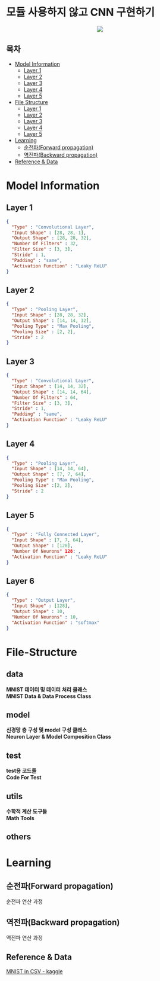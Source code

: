 # 모듈 사용하지 않고 CNN 구현하기

<div align="center">
<img src="https://img.shields.io/badge/Python-black?style=flat&logo=python&logoColor=#3776AB"/> 
</div>

## 목차
- [Model Information](#model-information)
  * [Layer 1](#layer-1)
  * [Layer 2](#layer-2)
  * [Layer 3](#layer-3)
  * [Layer 4](#layer-4)
  * [Layer 5](#layer-5)
- [File Structure](#File-Structure)
  * [Layer 1](#Layer-1)
  * [Layer 2](#Layer-2)
  * [Layer 3](#Layer-3)
  * [Layer 4](#Layer-4)
  * [Layer 5](#Layer-5)
- [Learning](#learning)
  * [순전파(Forward propagation)](#순전파forward-propagation)
  * [역전파(Backward propagation)](#역전파backward-propagation)
- [Reference & Data](#reference--data)



# Model Information

## Layer 1
~~~ JSON
{
  "Type" : "Convolutional Layer",
  "Input Shape" : [28, 28, 1],
  "Output Shape" : [28, 28, 32],
  "Number Of Filters" : 32,
  "Filter Size" : [3, 3],
  "Stride" : 1, 
  "Padding" : "same",
  "Activation Function" : "Leaky ReLU"
}
~~~
## Layer 2

~~~ JSON
{
  "Type" : "Pooling Layer",
  "Input Shape" : [28, 28, 32],
  "Output Shape" : [14, 14, 32],
  "Pooling Type" : "Max Pooling",
  "Pooling Size" : [2, 2],
  "Stride" : 2
}
~~~

## Layer 3

~~~ JSON
{
  "Type" : "Convolutional Layer",
  "Input Shape" : [14, 14, 32],
  "Output Shape" : [14, 14, 64],
  "Number Of Filters" : 64,
  "Filter Size" : [3, 3],
  "Stride" : 1, 
  "Padding" : "same",
  "Activation Function" : "Leaky ReLU"
}
~~~

## Layer 4

~~~ JSON
{
  "Type" : "Pooling Layer",
  "Input Shape" : [14, 14, 64],
  "Output Shape" : [7, 7, 64],
  "Pooling Type" : "Max Pooling",
  "Pooling Size" :[2, 2],
  "Stride" : 2
}
~~~

## Layer 5

~~~ JSON
{
  "Type" : "Fully Connected Layer",
  "Input Shape" : [7, 7, 64],
  "Output Shape" : [128],
  "Number Of Neurons" 128: , 
  "Activation Function" : "Leaky ReLU"
}
~~~

## Layer 6

~~~ JSON
{
  "Type" : "Output Layer",
  "Input Shape" : [128],
  "Output Shape" : 10,
  "Number Of Neurons" : 10, 
  "Activation Function" : "softmax"
}
~~~

# File-Structure

## data
**MNIST 데이터 및 데이터 처리 클래스** <br>
**MNIST Data & Data Process Class**
## model
**신경망 층 구성 및 model 구성 클래스** <br>
**Neuron Layer & Model Composition Class**
## test
**test용 코드들** <br>
**Code For Test**
## utils
**수학적 계산 도구들** <br>
**Math Tools**
## others

# Learning

## 순전파(Forward propagation)
순전파 연산 과정

## 역전파(Backward propagation)
역전파 연산 과정

## Reference & Data
[MNIST in CSV - kaggle](https://www.kaggle.com/datasets/oddrationale/mnist-in-csv)

